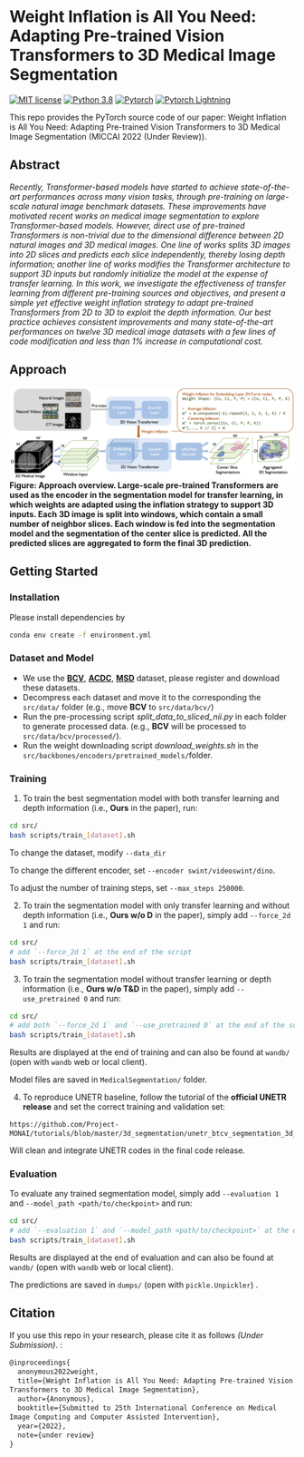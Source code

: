 # Weight Inflation is All You Need: Adapting Pre-trained Vision Transformers to 3D Medical Image Segmentation

[![MIT license](https://img.shields.io/badge/License-MIT-blue.svg)](https://lbesson.mit-license.org/)
[![Python 3.8](https://img.shields.io/badge/python-3.8-blue.svg)](https://www.python.org/downloads/release/python-3811/)
[![Pytorch](https://img.shields.io/badge/Pytorch-1.7-red.svg)](https://pytorch.org/get-started/previous-versions/#v171)
[![Pytorch Lightning](https://img.shields.io/badge/PyTorch--Lightning-1.4-red.svg)](https://pytorch-lightning.readthedocs.io/en/1.4.9/)

This repo provides the PyTorch source code of our paper: 
Weight Inflation is All You Need: Adapting Pre-trained Vision Transformers to 3D Medical Image Segmentation (MICCAI 2022 (Under Review)). 

## Abstract

*Recently, Transformer-based models have started to achieve state-of-the-art performances across many vision tasks, through pre-training on large-scale natural image benchmark datasets. These improvements have motivated recent works on medical image segmentation to explore Transformer-based models. However, direct use of pre-trained Transformers is non-trivial due to the dimensional difference between 2D natural images and 3D medical images. One line of works splits 3D images into 2D slices and predicts each slice independently, thereby losing depth information; another line of works modifies the Transformer architecture to support 3D inputs but randomly initialize the model at the expense of transfer learning. In this work, we investigate the effectiveness of transfer learning from different pre-training sources and objectives, and present a simple yet effective weight inflation strategy to adapt pre-trained Transformers from 2D to 3D to exploit the depth information. Our best practice achieves consistent improvements and many state-of-the-art performances on twelve 3D medical image datasets with a few lines of code modification and less than 1% increase in computational cost.*

## Approach

![](./docs/figures/approach.png)
**Figure: Approach overview. Large-scale pre-trained Transformers are used as the encoder in the segmentation model for transfer learning, in which weights are adapted using the inflation strategy to support 3D inputs. Each 3D image is split into windows, which contain a small number of neighbor slices. Each window is fed into the segmentation model and the segmentation of the center slice is predicted. All the predicted slices are aggregated to form the final 3D prediction.**

## Getting Started

### Installation

Please install dependencies by

```bash
conda env create -f environment.yml
```

### Dataset and Model

- We use the **[BCV](https://www.synapse.org/\#!Synapse:syn3193805/wiki/217789)**, **[ACDC](https://www.creatis.insa-lyon.fr/Challenge/acdc/)**, **[MSD](https://drive.google.com/file/d/1jzeNU1EKnK81PyTsrx0ujfNl-t0Jo8uE/view?usp=sharing)** dataset, please register and download these datasets.
- Decompress each dataset and move it to the corresponding the `src/data/` folder (e.g., move **BCV** to `src/data/bcv/`)
- Run the pre-processing script *split_data_to_sliced_nii.py* in each folder to generate processed data. (e.g., **BCV** will be processed to `src/data/bcv/processed/`).
- Run the weight downloading script *download_weights.sh* in the `src/backbones/encoders/pretrained_models/`folder.

### Training

1. To train the best segmentation model with both transfer learning and depth information (i.e., **Ours** in the paper), run:

```bash
cd src/
bash scripts/train_[dataset].sh
```

To change the dataset, modify `--data_dir`

To change the different encoder, set `--encoder swint/videoswint/dino`.

To adjust the number of training steps, set `--max_steps 250000`.

2. To train the segmentation model with only transfer learning and without depth information (i.e., **Ours w/o D** in the paper), simply add `--force_2d 1` and run:

```bash
cd src/
# add `--force_2d 1` at the end of the script
bash scripts/train_[dataset].sh
```

3. To train the segmentation model without transfer learning or depth information (i.e., **Ours w/o T&D** in the paper), simply add `--use_pretrained 0` and run:

```bash
cd src/
# add both `--force_2d 1` and `--use_pretrained 0` at the end of the script
bash scripts/train_[dataset].sh
```

Results are displayed at the end of training and can also be found at `wandb/` (open with `wandb` web or local client).

Model files are saved in `MedicalSegmentation/` folder. 

4. To reproduce UNETR baseline, follow the tutorial of the **official UNETR release** and set the correct training and validation set:

```
https://github.com/Project-MONAI/tutorials/blob/master/3d_segmentation/unetr_btcv_segmentation_3d_lightning.ipynb
```

Will clean and integrate UNETR codes in the final code release.

### Evaluation

To evaluate any trained segmentation model, simply add `--evaluation 1` and `--model_path <path/to/checkpoint>` and run:

```bash
cd src/
# add `--evaluation 1` and `--model_path <path/to/checkpoint>` at the end of the script
bash scripts/train_[dataset].sh
```

Results are displayed at the end of evaluation and can also be found at `wandb/` (open with `wandb` web or local client).

The predictions are saved in `dumps/` (open with `pickle.Unpickler`) .


## Citation
If you use this repo in your research, please cite it as
follows *(Under Submission)*. :
```
@inproceedings{
  anonymous2022weight,
  title={Weight Inflation is All You Need: Adapting Pre-trained Vision Transformers to 3D Medical Image Segmentation},
  author={Anonymous},
  booktitle={Submitted to 25th International Conference on Medical Image Computing and Computer Assisted Intervention},
  year={2022},
  note={under review}
}
```